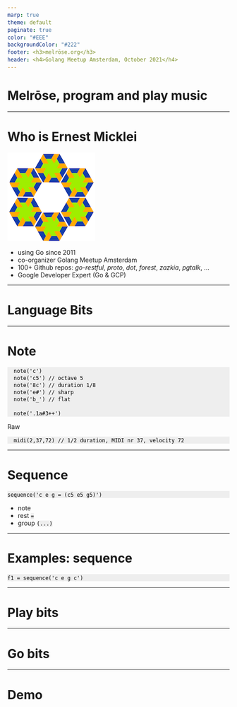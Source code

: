 ```yaml
---
marp: true
theme: default
paginate: true
color: "#EEE"
backgroundColor: "#222"
footer: <h3>melrōse.org</h3>
header: <h4>Golang Meetup Amsterdam, October 2021</h4>
---
```

# Melrōse, program and play music
---
# Who is Ernest Micklei

![width:100px](img/emicklei_hackers_logo.png)

- using Go since 2011
- co-organizer Golang Meetup Amsterdam
- 100+ Github repos: *go-restful*, *proto*, *dot*, *forest*, *zazkia*, *pgtalk*, ...
- Google Developer Expert (Go & GCP)


<style>
pre,code {
  background: #eee;
  color: black;
}
</style>
<script src="slides/play.js"></script>
---
# Language Bits
---
# Note

      note('c') 
      note('c5') // octave 5
      note('8c') // duration 1/8
      note('e#') // sharp
      note('b_') // flat

      note('.1a#3++')

Raw

      midi(2,37,72) // 1/2 duration, MIDI nr 37, velocity 72   
---
# Sequence

    sequence('c e g = (c5 e5 g5)')

- note
- rest `=`
- group `(...)`
---
# Examples: sequence

    f1 = sequence('c e g c')
---
# Play bits
---
# Go bits
---
# Demo
